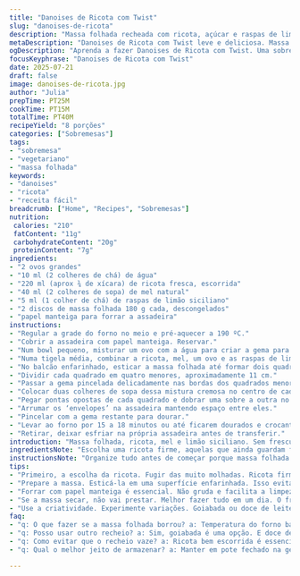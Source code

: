```yaml
---
title: "Danoises de Ricota com Twist"
slug: "danoises-de-ricota"
description: "Massa folhada recheada com ricota, açúcar e raspas de limão siciliano, enroladas em quadrados menores, assadas até dourar. Troca açúcar por mel, laranja por limão siciliano. Reduce recheio e tempo de cozimento ajustado. Texturas crocantes, interior cremoso. Sobremesa vegetariana leve e sem nozes."
metaDescription: "Danoises de Ricota com Twist leve e deliciosa. Massa folhada crocante recheada com ricota, mel e limão siciliano. Prática e rápida."
ogDescription: "Aprenda a fazer Danoises de Ricota com Twist. Uma sobremesa crocante e cremosa, perfeita com café ou chá! Ótima para surpreender."
focusKeyphrase: "Danoises de Ricota com Twist"
date: 2025-07-21
draft: false
image: danoises-de-ricota.jpg
author: "Julia"
prepTime: PT25M
cookTime: PT15M
totalTime: PT40M
recipeYield: "8 porções"
categories: ["Sobremesas"]
tags:
- "sobremesa"
- "vegetariano"
- "massa folhada"
keywords:
- "danoises"
- "ricota"
- "receita fácil"
breadcrumb: ["Home", "Recipes", "Sobremesas"]
nutrition: 
 calories: "210"
 fatContent: "11g"
 carbohydrateContent: "20g"
 proteinContent: "7g"
ingredients:
- "2 ovos grandes"
- "10 ml (2 colheres de chá) de água"
- "220 ml (aprox ¾ de xícara) de ricota fresca, escorrida"
- "40 ml (2 colheres de sopa) de mel natural"
- "5 ml (1 colher de chá) de raspas de limão siciliano"
- "2 discos de massa folhada 180 g cada, descongelados"
- "papel manteiga para forrar a assadeira"
instructions:
- "Regular a grade do forno no meio e pré-aquecer a 190 ºC."
- "Cobrir a assadeira com papel manteiga. Reservar."
- "Num bowl pequeno, misturar um ovo com a água para criar a gema para pincelar."
- "Numa tigela média, combinar a ricota, mel, um ovo e as raspas de limão. Mexer bem com um batedor para unir tudo. Reservar."
- "No balcão enfarinhado, esticar a massa folhada até formar dois quadrados cerca 23 cm cada."
- "Dividir cada quadrado em quatro menores, aproximadamente 11 cm."
- "Passar a gema pincelada delicadamente nas bordas dos quadrados menores, só umedecer a borda para ‘colar’."
- "Colocar duas colheres de sopa dessa mistura cremosa no centro de cada quadradinho."
- "Pegar pontas opostas de cada quadrado e dobrar uma sobre a outra no centro, quase fechando o recheio, formando um pequeno envelope."
- "Arrumar os ‘envelopes’ na assadeira mantendo espaço entre eles."
- "Pincelar com a gema restante para dourar."
- "Levar ao forno por 15 a 18 minutos ou até ficarem dourados e crocantes."
- "Retirar, deixar esfriar na própria assadeira antes de transferir."
introduction: "Massa folhada, ricota, mel e limão siciliano. Sem frescura, montagens rápidas. Massa que levanta, recheio cremoso que raspa. Troquei a laranja pelo limão para trazer outro perfume, mais fresco, mais brasileiro. Quis adoçar com mel para deixar mais suave, nada daquele açúcar que gruda. Montar quadrados, fechar meio torto, deixar espojar no forno. Tem que sair dourado, crocante por fora, macio por dentro. Combina com café ou um chá de erva-doce. Não tem segredo, mas tem paciência. Cada passo é pra garantir o contraste. Vegetariano, sem castanhas para quem evita. Dá pra fazer rápido, encher a casa de cheiro. Podia derreter mais manteiga? Talvez. Mas o simples ganha protagonismo. Repetir com goiabada ou doce de leite pra versão afrodisíaca. Vai da sua criatividade, mas com calma e ritmo."
ingredientsNote: "Escolha uma ricota firme, aquelas que ainda guardam forma, não muito solta. Se estiver muito úmida, esprema numa peneira ou pano limpo antes. O mel deve ser líquido, não cristalizado, assim mistura melhor. Raspas de limão siciliano na hora dão diferença. Massa folhada de boa qualidade do mercado facilita - descongele conforme as instruções para não rasgar na manipulação. Em vez de ovos inteiros, pode usar só a gema para pincelar, mas toda a mistura do recheio pede ovo inteiro. Água só para dar leveza na pincelada, evitando que a gema fique esfarelada. Papel manteiga importante para não grudar e facilitar a limpeza. Se quiser, polvilhe açúcar de confeiteiro depois de fria para dar charme."
instructionsNote: "Organize tudo antes de começar porque massa folhada seca rápido se ficar exposta. Espalhe a massa com farinha leve para ela não grudar nem amassar. O segredo da dobradura das pontas é não apertar muito nem deixar aberto. Vai formar um pequeno abraço no recheio, garantindo que não vaze. Coloque os cuadrados folhados com calma na forma, pois vão crescer. O forno deve estar quente para ativar o crescimento da massa folhada logo no início. Não asse duas formas ao mesmo tempo a não ser que o forno seja grande, porque a temperatura cai. Controle o tempo, vinte minutos pode queimar por fora e secar por dentro. Deixe as pastelarias esfriarem na forma antes de tirar, assim evitam quebra. Saboreie no máximo em 24 horas, frescor é tudo."
tips:
- "Primeiro, a escolha da ricota. Fugir das muito molhadas. Ricota firme garante a estrutura do recheio. Essa firmeza é crucial. Se a ricota estiver úmida demais, use uma peneira. Esprema bem. Assim, não há vazamentos durante o cozimento. O mel precisa ser sempre líquido, cristalizado não funciona aqui. Dificulta a mistura e o sabor. Raspas de limão sempre na hora."
- "Prepare a massa. Esticá-la em uma superfície enfarinhada. Isso evita que grude. E não pressione demais. É a leveza que conta. Cuidado ao dobrar as pontas. Deve ser um abraço suave no recheio. Em vez de deixar muito solto ou apertado, controle essa pressão. Olhe o forno, a temperatura precisa estar alta já. Não mude as formas de lugar no meio do cozimento. Pode queimar."
- "Forrar com papel manteiga é essencial. Não gruda e facilita a limpeza depois. E a pincelada de gema? Delicada. Umedeça só as bordas. Isso ajuda a seguir bem o processo. Controle o tempo. Não assar demais para não secar. Uns 15-18 minutos é o ideal. Verifique a cor, dourado é sinal de sucesso. E esfriar na própria assadeira é um truque."
- "Se a massa secar, não vai prestar. Melhor fazer tudo em um dia. O frescor faz a diferença. Se sobrar, embale bem. Pode guardar na geladeira. Mas, quanto mais fresco, melhor. E o açúcar de confeiteiro? Opcional, mas é charme a mais! Espalhe só quando já estiver frio. Ele traz um toque especial. Mas é só se tiver vontade."
- "Use a criatividade. Experimente variações. Goiabada ou doce de leite no lugar da ricota dão outra dimensão. Esses são afrodisíacos. Pode usar apenas as gemas se preferir. Junte com um pouco de água. Uma mistura leve e brilhante. Controle sempre a umidade da massa. Seguindo tudo, o contraste de texturas aparece. O crocante e o cremoso se encontram."
faq:
- "q: O que fazer se a massa folhada borrou? a: Temperatura do forno baixa. Ou a massa não estava descongelada corretamente. Cuidado ao manusear."
- "q: Posso usar outro recheio? a: Sim, goiabada é uma opção. E doce de leite. Siga a mesma técnica. Mas o ponto da mistura varia."
- "q: Como evitar que o recheio vaze? a: Ricota bem escorrida é essencial. Colocar a quantidade certa. E fechar bem as pontas no formato desejado."
- "q: Qual o melhor jeito de armazenar? a: Manter em pote fechado na geladeira. Mas comer fresco é a melhor opção. Congelar não é recomendado."

---
```

